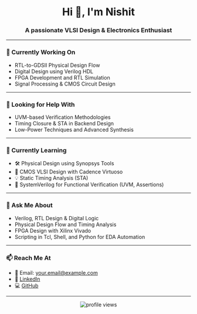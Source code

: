 <h1 align="center">Hi 👋, I'm Nishit</h1>
<h3 align="center">A passionate VLSI Design & Electronics Enthusiast</h3>

---

### 🔭 Currently Working On
- RTL-to-GDSII Physical Design Flow  
- Digital Design using Verilog HDL  
- FPGA Development and RTL Simulation  
- Signal Processing & CMOS Circuit Design  

---

### 🤝 Looking for Help With
- UVM-based Verification Methodologies  
- Timing Closure & STA in Backend Design  
- Low-Power Techniques and Advanced Synthesis  

---

### 🌱 Currently Learning
- 🛠️ Physical Design using Synopsys Tools  
- 📐 CMOS VLSI Design with Cadence Virtuoso  
- 💡 Static Timing Analysis (STA)  
- 📘 SystemVerilog for Functional Verification (UVM, Assertions)  

---

### 💬 Ask Me About
- Verilog, RTL Design & Digital Logic  
- Physical Design Flow and Timing Analysis  
- FPGA Design with Xilinx Vivado  
- Scripting in Tcl, Shell, and Python for EDA Automation  

---

### 📫 Reach Me At
- 📧 Email: your.email@example.com  
- 💼 [LinkedIn](https://www.linkedin.com/in/nishit-darji-77030a228/)  
- 💻 [GitHub](https://github.com/nishit3134)

---

<p align="center">
  <img src="https://komarev.com/ghpvc/?username=nishit3134&label=Profile%20views&color=0e75b6&style=flat" alt="profile views" />
</p>
